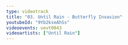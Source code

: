 ```yaml
---
type: videotrack
title: "03. Until Rain - Butterfly Invasion"
youtubeId: "9Yb2kseAhSs"
videoevents: vevt0043
videoartists: ["Until Rain"]
---
```

